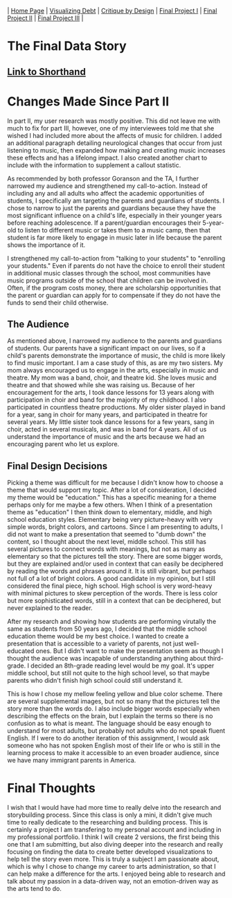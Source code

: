 | [Home Page](https://jrshore.github.io/jshore-portfolio/) | [Visualizing Debt](visualizing-government-debt.md) | [Critique by Design](critique-by-design.md) | [Final Project I](final-project-part-one.md) | [Final Project II](final-project-part-two.md) | [Final Project III](final-project-part-three.md) |

# The Final Data Story

## [Link to Shorthand](https://carnegiemellon.shorthandstories.com/the-importance-of-music-education/)

# Changes Made Since Part II

In part II, my user research was mostly positive. This did not leave me with much to fix for part III, however, one of my interviewees told me that she wished I had included more about the affects of music for children. I added an additional paragraph detailing neurological changes that occur from just listening to music, then expanded how making and creating music increases these effects and has a lifelong impact. I also created another chart to include with the information to supplement a callout statistic. 

As recommended by both professor Goranson and the TA, I further narrowed my audience and strengthened my call-to-action. Instead of including any and all adults who affect the academic opportunities of students, I specifically am targeting the parents and guardians of students. I chose to narrow to just the parents and guardians because they have the most significant influence on a child's life, especially in their younger years before reaching adolescence. If a parent/guardian encourages their 5-year-old to listen to different music or takes them to a music camp, then that student is far more likely to engage in music later in life because the parent shows the importance of it. 

I strengthened my call-to-action from "talking to your students" to "enrolling your students." Even if parents do not have the choice to enroll their student in additional music classes through the school, most communities have music programs outside of the school that children can be involved in. Often, if the program costs money, there are scholarship opportunities that the parent or guardian can apply for to compensate if they do not have the funds to send their child otherwise.

## The Audience

As mentioned above, I narrowed my audience to the parents and guardians of students. Our parents have a significant impact on our lives, so if a child's parents demonstrate the importance of music, the child is more likely to find music important. I am a case study of this, as are my two sisters. My mom always encouraged us to engage in the arts, especially in music and theatre. My mom was a band, choir, and theatre kid. She loves music and theatre and that showed while she was raising us. Because of her encouragement for the arts, I took dance lessons for 13 years along with participation in choir and band for the majority of my childhood. I also participated in countless theatre productions. My older sister played in band for a year, sang in choir for many years, and participated in theatre for several years. My little sister took dance lessons for a few years, sang in choir, acted in several musicals, and was in band for 4 years. All of us understand the importance of music and the arts because we had an encouraging parent who let us explore. 

## Final Design Decisions

Picking a theme was difficult for me because I didn't know how to choose a theme that would support my topic. After a lot of consideration, I decided my theme would be "education." This has a specific meaning for a theme perhaps only for me maybe a few others. When I think of a presentation theme as "education" I then think down to elementary, middle, and high school education styles. Elementary being very picture-heavy with very simple words, bright colors, and cartoons. Since I am presenting to adults, I did not want to make a presentation that seemed to "dumb down" the content, so I thought about the next level, middle school. This still has several pictures to connect words with meanings, but not as many as elementary so that the pictures tell the story. There are some bigger words, but they are explained and/or used in context that can easily be deciphered by reading the words and phrases around it. It is still vibrant, but perhaps not full of a lot of bright colors. A good candidate in my opinion, but I still considered the final piece, high school. High school is very word-heavy with minimal pictures to skew perception of the words. There is less color but more sophisticated words, still in a context that can be deciphered, but never explained to the reader. 

After my research and showing how students are performing virutally the same as students from 50 years ago, I decided that the middle school education theme would be my best choice. I wanted to create a presentation that is accessible to a variety of parents, not just well-educated ones. But I didn't want to make the presentation seem as though I thought the audience was incapable of understanding anything about third-grade. I decided an 8th-grade reading level would be my goal. It's upper middle school, but still not quite to the high school level, so that maybe parents who didn't finish high school could still understand it. 

This is how I chose my mellow feeling yellow and blue color scheme. There are several supplemental images, but not so many that the pictures tell the story more than the words do. I also include bigger words especially when describing the effects on the brain, but I explain the terms so there is no confusion as to what is meant. The language should be easy enough to understand for most adults, but probably not adults who do not speak fluent English. If I were to do another iteration of this assignment, I would ask someone who has not spoken English most of their life or who is still in the learning process to make it accessible to an even broader audience, since we have many immigrant parents in America. 

# Final Thoughts

I wish that I would have had more time to really delve into the research and storybuilding process. Since this class is only a mini, it didn't give much time to really dedicate to the researching and building process. This is certainly a project I am transfering to my personal account and including in my professional portfolio. I think I will create 2 versions, the first being this one that I am submitting, but also diving deeper into the research and really focusing on finding the data to create better developed visualizations to help tell the story even more. This is truly a subject I am passionate about, which is why I chose to change my career to arts administration, so that I can help make a difference for the arts. I enjoyed being able to research and talk about my passion in a data-driven way, not an emotion-driven way as the arts tend to do. 
